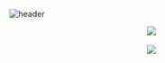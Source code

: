 ![header](https://capsule-render.vercel.app/api?type=waving&height=200&text=👋%20Hi!+I%27m+Hyejin&fontColor=fff&fontSize=50&color=000)

<p align="center">
    <img src="https://github-readme-stats.vercel.app/api?username=uhj1993&show_icons=true&theme=radical&locale=kr" />
    <br /><br />
    <img src="https://github-readme-stats.vercel.app/api/top-langs/?username=uhj1993&locale=kr&hide=Hack&layout=compact" />
</p>



<!--
**uhj1993/uhj1993** is a ✨ _special_ ✨ repository because its `README.md` (this file) appears on your GitHub profile.

Here are some ideas to get you started:

- 🔭 I’m currently working on ...
- 🌱 I’m currently learning ...
- 👯 I’m looking to collaborate on ...
- 🤔 I’m looking for help with ...
- 💬 Ask me about ...
- 📫 How to reach me: ...
- 😄 Pronouns: ...
- ⚡ Fun fact: ...
-->
